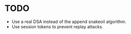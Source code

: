 TODO
====

- Use a real DSA instead of the append snakeoil algorithm.
- Use session tokens to prevent replay attacks.
